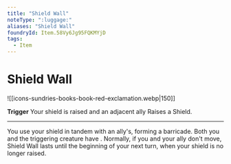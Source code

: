 ```yaml
---
title: "Shield Wall"
noteType: ":luggage:"
aliases: "Shield Wall"
foundryId: Item.58Vy6Jg95FQKMYjD
tags:
  - Item
---
```


# Shield Wall
![[icons-sundries-books-book-red-exclamation.webp|150]]

**Trigger** Your shield is raised and an adjacent ally Raises a Shield.

* * *

You use your shield in tandem with an ally's, forming a barricade. Both you and the triggering creature have . Normally, if you and your ally don't move, Shield Wall lasts until the beginning of your next turn, when your shield is no longer raised.
